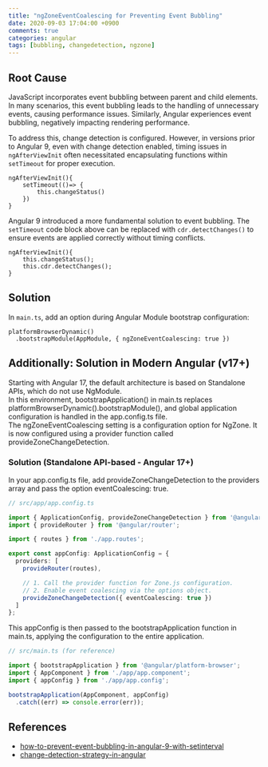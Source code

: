 ```yaml
---
title: "ngZoneEventCoalescing for Preventing Event Bubbling"
date: 2020-09-03 17:04:00 +0900
comments: true
categories: angular
tags: [bubbling, changedetection, ngzone]
---
```



## Root Cause

JavaScript incorporates event bubbling between parent and child elements. In many scenarios, this event bubbling leads to the handling of unnecessary events, causing performance issues. Similarly, Angular experiences event bubbling, negatively impacting rendering performance.

To address this, change detection is configured. However, in versions prior to Angular 9, even with change detection enabled, timing issues in `ngAfterViewInit` often necessitated encapsulating functions within `setTimeout` for proper execution.

```tsx
ngAfterViewInit(){
    setTimeout(()=> {
        this.changeStatus()
    })
}
```

Angular 9 introduced a more fundamental solution to event bubbling. The `setTimeout` code block above can be replaced with `cdr.detectChanges()` to ensure events are applied correctly without timing conflicts.

```tsx
ngAfterViewInit(){
    this.changeStatus();
    this.cdr.detectChanges();
}
```

## Solution

In `main.ts`, add an option during Angular Module bootstrap configuration:

```tsx
platformBrowserDynamic()
  .bootstrapModule(AppModule, { ngZoneEventCoalescing: true })
```

## Additionally: Solution in Modern Angular (v17+)
Starting with Angular 17, the default architecture is based on Standalone APIs, which do not use NgModule. <br/>
In this environment, bootstrapApplication() in main.ts replaces platformBrowserDynamic().bootstrapModule(), and global application configuration is handled in the app.config.ts file.<br/>
The ngZoneEventCoalescing setting is a configuration option for NgZone. It is now configured using a provider function called provideZoneChangeDetection.<br/>

### Solution (Standalone API-based - Angular 17+)
In your app.config.ts file, add provideZoneChangeDetection to the providers array and pass the option eventCoalescing: true.

```TypeScript
// src/app/app.config.ts

import { ApplicationConfig, provideZoneChangeDetection } from '@angular/core';
import { provideRouter } from '@angular/router';

import { routes } from './app.routes';

export const appConfig: ApplicationConfig = {
  providers: [
    provideRouter(routes),

    // 1. Call the provider function for Zone.js configuration.
    // 2. Enable event coalescing via the options object.
    provideZoneChangeDetection({ eventCoalescing: true })
  ]
};
```

This appConfig is then passed to the bootstrapApplication function in main.ts, applying the configuration to the entire application.


```TypeScript
// src/main.ts (for reference)

import { bootstrapApplication } from '@angular/platform-browser';
import { AppComponent } from './app/app.component';
import { appConfig } from './app/app.config';

bootstrapApplication(AppComponent, appConfig)
  .catch((err) => console.error(err));
```

## References

- [how-to-prevent-event-bubbling-in-angular-9-with-setinterval](https://stackoverflow.com/questions/60854223/how-to-prevent-event-bubbling-in-angular-9-with-setinterval)
- [change-detection-strategy-in-angular](https://dev.to/gaurangdhorda/change-detection-strategy-in-angular-25mc)
